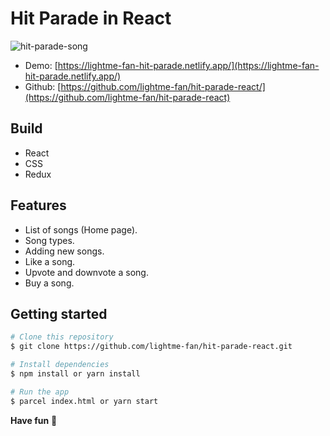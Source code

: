 # Hit Parade in React

![hit-parade-song](https://user-images.githubusercontent.com/60210180/145029936-c2dee9f7-4ef8-43ac-9738-5974c74df70c.png)

- Demo: [https://lightme-fan-hit-parade.netlify.app/](https://lightme-fan-hit-parade.netlify.app/)
- Github: [https://github.com/lightme-fan/hit-parade-react/](https://github.com/lightme-fan/hit-parade-react)

## Build

- React
- CSS
- Redux

## Features

- List of songs (Home page).
- Song types.
- Adding new songs.
- Like a song.
- Upvote and downvote a song.
- Buy a song.

## Getting started

```bash
# Clone this repository
$ git clone https://github.com/lightme-fan/hit-parade-react.git

# Install dependencies
$ npm install or yarn install

# Run the app
$ parcel index.html or yarn start
```

**Have fun** 🚀
